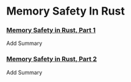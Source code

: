 # Memory Safety In Rust

### [Memory Safety in Rust, Part 1](https://hashrust.com/blog/memory-safey-in-rust-part-1/)
Add Summary
### [Memory Safety in Rust, Part 2](https://hashrust.com/blog/memory-safety-in-rust-part-2/)
Add Summary